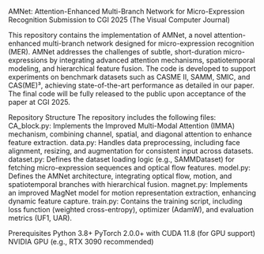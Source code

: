 AMNet: Attention-Enhanced Multi-Branch Network for Micro-Expression Recognition
Submission to CGI 2025 (The Visual Computer Journal)

This repository contains the implementation of AMNet, a novel attention-enhanced multi-branch network designed for micro-expression recognition (MER). AMNet addresses the challenges of subtle, short-duration micro-expressions by integrating advanced attention mechanisms, spatiotemporal modeling, and hierarchical feature fusion. The code is developed to support experiments on benchmark datasets such as CASME II, SAMM, SMIC, and CAS(ME)³, achieving state-of-the-art performance as detailed in our paper.
The final code will be fully released to the public upon acceptance of the paper at CGI 2025.

Repository Structure
The repository includes the following files:
CA_block.py: Implements the Improved Multi-Modal Attention (IMMA) mechanism, combining channel, spatial, and diagonal attention to enhance feature extraction.
data.py: Handles data preprocessing, including face alignment, resizing, and augmentation for consistent input across datasets.
dataset.py: Defines the dataset loading logic (e.g., SAMMDataset) for fetching micro-expression sequences and optical flow features.
model.py: Defines the AMNet architecture, integrating optical flow, motion, and spatiotemporal branches with hierarchical fusion.
magnet.py: Implements an improved MagNet model for motion representation extraction, enhancing dynamic feature capture.
train.py: Contains the training script, including loss function (weighted cross-entropy), optimizer (AdamW), and evaluation metrics (UF1, UAR).

Prerequisites
Python 3.8+
PyTorch 2.0.0+ with CUDA 11.8 (for GPU support)
NVIDIA GPU (e.g., RTX 3090 recommended)
